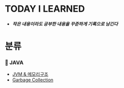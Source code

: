 # TODAY I LEARNED

* ##### 작은 내용이라도 공부한 내용을 꾸준하게 기록으로 남긴다

# 분류

### 📌 JAVA
* [JVM & 메모리구조](https://github.com/Mins00oo/TIL/blob/main/Java/JVM%20%26%20%EB%A9%94%EB%AA%A8%EB%A6%AC%20%EA%B5%AC%EC%A1%B0.md)
* [Garbage Collection]()
